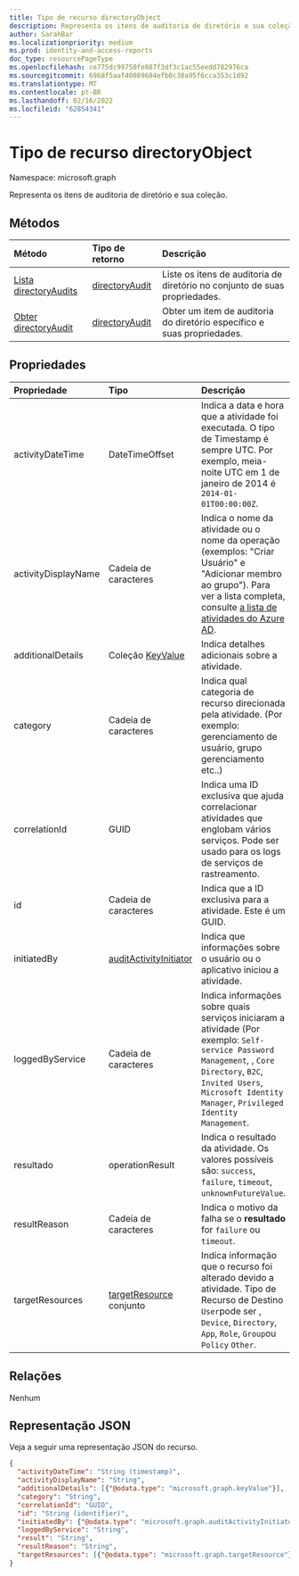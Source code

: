 ```yaml
---
title: Tipo de recurso directoryObject
description: Representa os itens de auditoria de diretório e sua coleção.
author: SarahBar
ms.localizationpriority: medium
ms.prod: identity-and-access-reports
doc_type: resourcePageType
ms.openlocfilehash: ce775dc99750fe887f3df3c1ac55eedd782976ca
ms.sourcegitcommit: 6968f5aaf40089684efb0c38a95f6cca353c1d92
ms.translationtype: MT
ms.contentlocale: pt-BR
ms.lasthandoff: 02/16/2022
ms.locfileid: "62854341"
---
```

# <a name="directoryaudit-resource-type"></a>Tipo de recurso directoryObject

Namespace: microsoft.graph

Representa os itens de auditoria de diretório e sua coleção.

## <a name="methods"></a>Métodos

| Método           | Tipo de retorno    |Descrição|
|:---------------|:--------|:----------|
|[Lista directoryAudits](../api/directoryaudit-list.md) | [directoryAudit](directoryaudit.md) |Liste os itens de auditoria de diretório no conjunto de suas propriedades.|
|[Obter directoryAudit](../api/directoryaudit-get.md) | [directoryAudit](directoryaudit.md) |Obter um item de auditoria do diretório específico e suas propriedades.|

## <a name="properties"></a>Propriedades

| Propriedade            | Tipo                                                | Descrição                                                                                                                                                                                                                                                                        |
|:--------------------|:----------------------------------------------------|:-----------------------------------------------------------------------------------------------------------------------------------------------------------------------------------------------------------------------------------------------------------------------------------|
| activityDateTime    | DateTimeOffset                                      | Indica a data e hora que a atividade foi executada. O tipo de Timestamp é sempre UTC. Por exemplo, meia-noite UTC em 1 de janeiro de 2014 é `2014-01-01T00:00:00Z`.                                                                                          |
| activityDisplayName | Cadeia de caracteres                                              | Indica o nome da atividade ou o nome da operação (exemplos: "Criar Usuário" e "Adicionar membro ao grupo"). Para ver a lista completa, consulte [a lista de atividades do Azure AD](/azure/active-directory/active-directory-reporting-activity-audit-logs#azure-ad-audit-activity-list). |
| additionalDetails   | Coleção [KeyValue](keyvalue.md)                  | Indica detalhes adicionais sobre a atividade.                                                                                                                                                                                                                                      |
| category            | Cadeia de caracteres                                              | Indica qual categoria de recurso direcionada pela atividade. (Por exemplo: gerenciamento de usuário, grupo gerenciamento etc..)                                                                                                                                                          |
| correlationId       | GUID                                                | Indica uma ID exclusiva que ajuda correlacionar atividades que englobam vários serviços. Pode ser usado para os logs de serviços de rastreamento.                                                                                                                                                |
| id                  | Cadeia de caracteres                                              | Indica que a ID exclusiva para a atividade. Este é um GUID.                                                                                                                                                                                                                          |
| initiatedBy         | [auditActivityInitiator](auditactivityinitiator.md) | Indica que informações sobre o usuário ou o aplicativo iniciou a atividade.                                                                                                                                                                                                                |
| loggedByService     | Cadeia de caracteres                                              | Indica informações sobre quais serviços iniciaram a atividade (Por exemplo: `Self-service Password Management`, , `Core Directory`, `B2C`, `Invited Users`, `Microsoft Identity Manager`, `Privileged Identity Management`.                                                                      |
| resultado              | operationResult                                              | Indica o resultado da atividade. Os valores possíveis são: `success`, `failure`, `timeout`, `unknownFutureValue`.                                                                                                                                                                   |
| resultReason        | Cadeia de caracteres                                              | Indica o motivo da falha se o **resultado** for `failure` ou `timeout`.                                                                                                                                                                                                                                 |
| targetResources     | [targetResource](targetresource.md) conjunto      | Indica informação que o recurso foi alterado devido a atividade. Tipo de Recurso de Destino `User`pode ser , `Device`, `Directory`, `App`, `Role`, `Group`ou `Policy` `Other`.                                                                                                                   |

## <a name="relationships"></a>Relações

Nenhum

## <a name="json-representation"></a>Representação JSON

Veja a seguir uma representação JSON do recurso.

<!-- {
  "blockType": "resource",
  "optionalProperties": [

  ],
  "@odata.type": "microsoft.graph.directoryAudit"
}-->

```json
{
  "activityDateTime": "String (timestamp)",
  "activityDisplayName": "String",
  "additionalDetails": [{"@odata.type": "microsoft.graph.keyValue"}],
  "category": "String",
  "correlationId": "GUID",
  "id": "String (identifier)",
  "initiatedBy": {"@odata.type": "microsoft.graph.auditActivityInitiator"},
  "loggedByService": "String",
  "result": "String",
  "resultReason": "String",
  "targetResources": [{"@odata.type": "microsoft.graph.targetResource"}]
}
```

<!-- uuid: 8fcb5dbc-d5aa-4681-8e31-b001d5168d79
2015-10-25 14:57:30 UTC -->
<!-- {
  "type": "#page.annotation",
  "description": "directoryAudit resource",
  "keywords": "",
  "section": "documentation",
  "tocPath": ""
}-->
